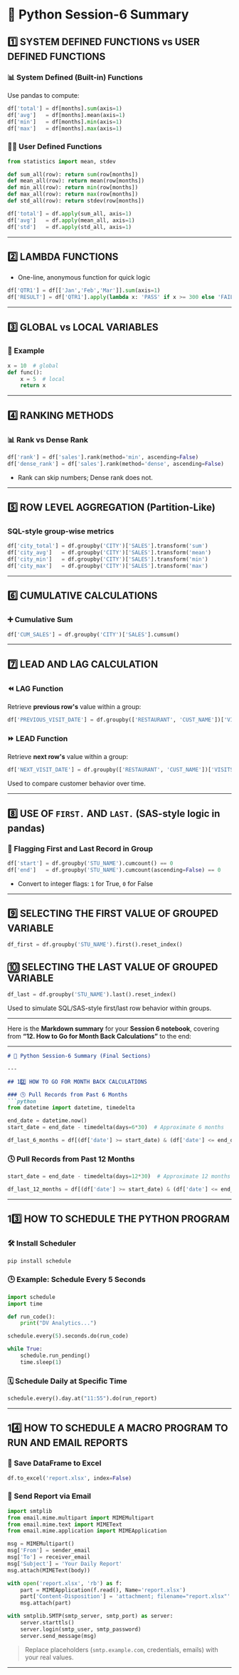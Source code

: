 # 📘 Python Session-6 Summary

## 1️⃣ SYSTEM DEFINED FUNCTIONS vs USER DEFINED FUNCTIONS

### 📊 System Defined (Built-in) Functions
Use pandas to compute:
```python
df['total'] = df[months].sum(axis=1)
df['avg']   = df[months].mean(axis=1)
df['min']   = df[months].min(axis=1)
df['max']   = df[months].max(axis=1)
````

### 👨‍💻 User Defined Functions

```python
from statistics import mean, stdev

def sum_all(row): return sum(row[months])
def mean_all(row): return mean(row[months])
def min_all(row): return min(row[months])
def max_all(row): return max(row[months])
def std_all(row): return stdev(row[months])

df['total'] = df.apply(sum_all, axis=1)
df['avg']   = df.apply(mean_all, axis=1)
df['std']   = df.apply(std_all, axis=1)
```

---

## 2️⃣ LAMBDA FUNCTIONS

* One-line, anonymous function for quick logic

```python
df['QTR1'] = df[['Jan','Feb','Mar']].sum(axis=1)
df['RESULT'] = df['QTR1'].apply(lambda x: 'PASS' if x >= 300 else 'FAIL')
```

---

## 3️⃣ GLOBAL vs LOCAL VARIABLES

### 🔁 Example

```python
x = 10  # global
def func():
    x = 5  # local
    return x
```

---

## 4️⃣ RANKING METHODS

### 📊 Rank vs Dense Rank

```python
df['rank'] = df['sales'].rank(method='min', ascending=False)
df['dense_rank'] = df['sales'].rank(method='dense', ascending=False)
```

* Rank can skip numbers; Dense rank does not.

---

## 5️⃣ ROW LEVEL AGGREGATION (Partition-Like)

### SQL-style group-wise metrics

```python
df['city_total'] = df.groupby('CITY')['SALES'].transform('sum')
df['city_avg']   = df.groupby('CITY')['SALES'].transform('mean')
df['city_min']   = df.groupby('CITY')['SALES'].transform('min')
df['city_max']   = df.groupby('CITY')['SALES'].transform('max')
```

---

## 6️⃣ CUMULATIVE CALCULATIONS

### ➕ Cumulative Sum

```python
df['CUM_SALES'] = df.groupby('CITY')['SALES'].cumsum()
```

---

## 7️⃣ LEAD AND LAG CALCULATION

### ⏪ LAG Function
Retrieve **previous row's** value within a group:
```python
df['PREVIOUS_VISIT_DATE'] = df.groupby(['RESTAURANT', 'CUST_NAME'])['VISITS_DATE'].shift(1)
````

### ⏩ LEAD Function

Retrieve **next row's** value within a group:

```python
df['NEXT_VISIT_DATE'] = df.groupby(['RESTAURANT', 'CUST_NAME'])['VISITS_DATE'].shift(-1)
```

Used to compare customer behavior over time.

---

## 8️⃣ USE OF `FIRST.` AND `LAST.` (SAS-style logic in pandas)

### 📍 Flagging First and Last Record in Group

```python
df['start'] = df.groupby('STU_NAME').cumcount() == 0
df['end']   = df.groupby('STU_NAME').cumcount(ascending=False) == 0
```

* Convert to integer flags: `1` for True, `0` for False

---

## 9️⃣ SELECTING THE FIRST VALUE OF GROUPED VARIABLE

```python
df_first = df.groupby('STU_NAME').first().reset_index()
```

## 🔟 SELECTING THE LAST VALUE OF GROUPED VARIABLE

```python
df_last = df.groupby('STU_NAME').last().reset_index()
```

Used to simulate SQL/SAS-style first/last row behavior within groups.

---

Here is the **Markdown summary** for your **Session 6 notebook**, covering from **“12. How to Go for Month Back Calculations”** to the end:

---

````markdown
# 📘 Python Session-6 Summary (Final Sections)

---

## 12️⃣ HOW TO GO FOR MONTH BACK CALCULATIONS

### 🕓 Pull Records from Past 6 Months
```python
from datetime import datetime, timedelta

end_date = datetime.now()
start_date = end_date - timedelta(days=6*30)  # Approximate 6 months

df_last_6_months = df[(df['date'] >= start_date) & (df['date'] <= end_date)]
````

### 🕓 Pull Records from Past 12 Months

```python
start_date = end_date - timedelta(days=12*30)  # Approximate 12 months

df_last_12_months = df[(df['date'] >= start_date) & (df['date'] <= end_date)]
```

---

## 13️⃣ HOW TO SCHEDULE THE PYTHON PROGRAM

### 🛠 Install Scheduler

```bash
pip install schedule
```

### 🕒 Example: Schedule Every 5 Seconds

```python
import schedule
import time

def run_code():
    print("DV Analytics...")

schedule.every(5).seconds.do(run_code)

while True:
    schedule.run_pending()
    time.sleep(1)
```

### 🗓 Schedule Daily at Specific Time

```python
schedule.every().day.at("11:55").do(run_report)
```

---

## 14️⃣ HOW TO SCHEDULE A MACRO PROGRAM TO RUN AND EMAIL REPORTS

### 📝 Save DataFrame to Excel

```python
df.to_excel('report.xlsx', index=False)
```

### 📧 Send Report via Email

```python
import smtplib
from email.mime.multipart import MIMEMultipart
from email.mime.text import MIMEText
from email.mime.application import MIMEApplication

msg = MIMEMultipart()
msg['From'] = sender_email
msg['To'] = receiver_email
msg['Subject'] = 'Your Daily Report'
msg.attach(MIMEText(body))

with open('report.xlsx', 'rb') as f:
    part = MIMEApplication(f.read(), Name='report.xlsx')
    part['Content-Disposition'] = 'attachment; filename="report.xlsx"'
    msg.attach(part)

with smtplib.SMTP(smtp_server, smtp_port) as server:
    server.starttls()
    server.login(smtp_user, smtp_password)
    server.send_message(msg)
```

> Replace placeholders (`smtp.example.com`, credentials, emails) with your real values.

---



